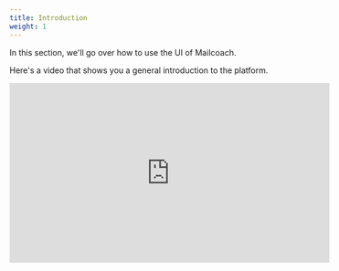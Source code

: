 ```yaml
---
title: Introduction
weight: 1
---
```


In this section, we'll go over how to use the UI of Mailcoach.

Here's a video that shows you a general introduction to the platform.

<iframe width="560" height="315" src="https://www.youtube.com/embed/b3ZDyewAJYc" title="YouTube video player" frameborder="0" allow="accelerometer; autoplay; clipboard-write; encrypted-media; gyroscope; picture-in-picture" allowfullscreen></iframe>
